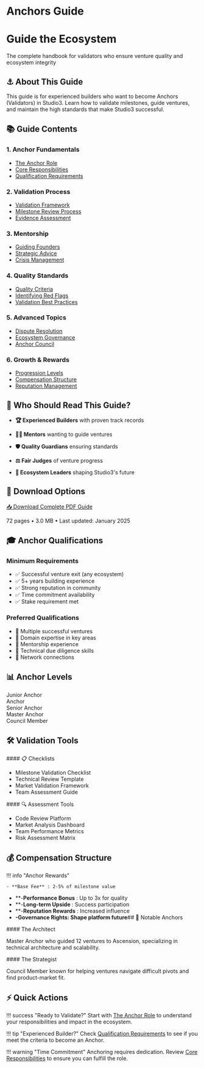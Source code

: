 # Anchors Guide

<div class="hero-section">
<h1>Guide the Ecosystem</h1>
<p class="hero-subtitle">The complete handbook for validators who ensure venture quality and ecosystem integrity</p>
</div>

## ⚓ About This Guide

This guide is for experienced builders who want to become Anchors (Validators) in Studio3. Learn how to validate milestones, guide ventures, and maintain the high standards that make Studio3 successful.

## 📚 Guide Contents

<div class="grid">
<div class="arena-card">

<h3>1. Anchor Fundamentals</h3>
<ul>
<li><a href="anchor-role.md">The Anchor Role</a></li>
<li><a href="responsibilities.md">Core Responsibilities</a></li>
<li><a href="requirements.md">Qualification Requirements</a></li>

</ul>
</div>

<div class="arena-card">

<h3>2. Validation Process</h3>
<ul>
<li><a href="validation-framework/">Validation Framework</a></li>
<li><a href="milestone-review/">Milestone Review Process</a></li>
<li><a href="evidence-assessment/">Evidence Assessment</a></li>

</ul>
</div>

<div class="arena-card">

<h3>3. Mentorship</h3>
<ul>
<li><a href="guiding-founders/">Guiding Founders</a></li>
<li><a href="strategic-advice/">Strategic Advice</a></li>
<li><a href="crisis-management/">Crisis Management</a></li>

</ul>
</div>

<div class="arena-card">

<h3>4. Quality Standards</h3>
<ul>
<li><a href="quality-criteria/">Quality Criteria</a></li>
<li><a href="red-flags/">Identifying Red Flags</a></li>
<li><a href="best-practices/">Validation Best Practices</a></li>

</ul>
</div>

<div class="arena-card">

<h3>5. Advanced Topics</h3>
<ul>
<li><a href="dispute-resolution/">Dispute Resolution</a></li>
<li><a href="ecosystem-governance/">Ecosystem Governance</a></li>
<li><a href="anchor-council/">Anchor Council</a></li>

</ul>
</div>

<div class="arena-card">

<h3>6. Growth & Rewards</h3>
<ul>
<li><a href="anchor-progression/">Progression Levels</a></li>
<li><a href="compensation/">Compensation Structure</a></li>
<li><a href="reputation-management/">Reputation Management</a></li>

</ul>
</div>
</div>

## 🎯 Who Should Read This Guide?

- **🏆 Experienced Builders** with proven track records
- **👨‍🏫 Mentors**  wanting to guide ventures
- **🛡️ Quality Guardians** ensuring standards

- **⚖️ Fair Judges** of venture progress

- **🌟 Ecosystem Leaders** shaping Studio3's future

## 📄 Download Options

<div class="download-section">
<a href="../pdf/studio3-anchors-guide.pdf" class="md-button md-button--primary">
📥 Download Complete PDF Guide
</a>
<p>72 pages • 3.0 MB • Last updated: January 2025</p>
</div>

## 🎓 Anchor Qualifications

<div class="grid">
<div class="arena-card">

<h3>Minimum Requirements</h3>
<ul>
<li>✅ Successful venture exit (any ecosystem)</li>
<li>✅ 5+ years building experience</li>

<li>✅ Strong reputation in community</li>

<li>✅ Time commitment availability</li>

<li>✅ Stake requirement met</li>

</ul>
</div>

<div class="arena-card">

<h3>Preferred Qualifications</h3>
<ul>
<li>🌟 Multiple successful ventures</li>
<li>🌟 Domain expertise in key areas</li>

<li>🌟 Mentorship experience</li>

<li>🌟 Technical due diligence skills</li>

<li>🌟 Network connections</li>

</ul>
</div>
</div>

## 📊 Anchor Levels

<div class="phase-timeline">
<div class="phase-indicator phase-spark">Junior Anchor</div>
<div class="phase-indicator phase-forge">Anchor</div>
<div class="phase-indicator phase-ignition">Senior Anchor</div>
<div class="phase-indicator phase-flare">Master Anchor</div>
<div class="phase-indicator phase-ascension">Council Member</div>
</div>

## 🛠️ Validation Tools

<div class="grid">
<div class="arena-card">

<p>#### 📋 Checklists</p>
<ul>
<li>Milestone Validation Checklist</li>
<li>Technical Review Template</li>

<li>Market Validation Framework</li>

<li>Team Assessment Guide</li>

</ul>
</div>

<div class="arena-card">

<p>#### 🔍 Assessment Tools</p>
<ul>
<li>Code Review Platform</li>
<li>Market Analysis Dashboard</li>

<li>Team Performance Metrics</li>

<li>Risk Assessment Matrix</li>

</ul>
</div>
</div>

## 💰 Compensation Structure

!!! info "Anchor Rewards"

    - **Base Fee** : 2-5% of milestone value
- **-**Performance Bonus** : Up to 3x for quality
- **-**Long-term Upside** : Success participation
- **-**Reputation Rewards** : Increased influence
- **-**Governance Rights**: Shape platform future**## 🌟 Notable Anchors

<div class="grid">
<div class="arena-card">

<p>#### The Architect</p>
<p>Master Anchor who guided 12 ventures to Ascension, specializing in technical architecture and scalability.</p>

</div>

<div class="arena-card">

<p>#### The Strategist</p>
<p>Council Member known for helping ventures navigate difficult pivots and find product-market fit.</p>

</div>
</div>

## ⚡ Quick Actions

!!! success "Ready to Validate?"
    Start with [The Anchor Role](anchor-role.md) to understand your responsibilities and impact in the ecosystem.

!!! tip "Experienced Builder?"
    Check [Qualification Requirements](requirements.md) to see if you meet the criteria to become an Anchor.

!!! warning "Time Commitment"
    Anchoring requires dedication. Review [Core Responsibilities](responsibilities.md) to ensure you can fulfill the role.